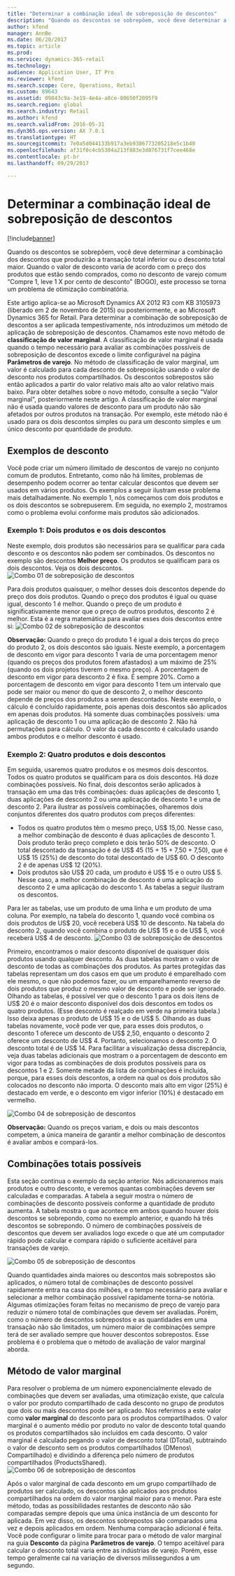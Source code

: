 ```yaml
---
title: "Determinar a combinação ideal de sobreposição de descontos"
description: "Quando os descontos se sobrepõem, você deve determinar a combinação dos descontos que produzirão a transação total inferior ou o desconto total maior. Quando o valor de desconto varia de acordo com o preço dos produtos que estão sendo comprados, como no desconto de varejo comum 'Compre 1, leve 1 X por cento de desconto' (BOGO), este processo se torna um problema de otimização combinatória."
author: kfend
manager: AnnBe
ms.date: 06/20/2017
ms.topic: article
ms.prod: 
ms.service: dynamics-365-retail
ms.technology: 
audience: Application User, IT Pro
ms.reviewer: kfend
ms.search.scope: Core, Operations, Retail
ms.custom: 89643
ms.assetid: 09843c9a-3e19-4e4a-a8ce-80650f2095f9
ms.search.region: global
ms.search.industry: Retail
ms.author: kfend
ms.search.validFrom: 2016-05-31
ms.dyn365.ops.version: AX 7.0.1
ms.translationtype: HT
ms.sourcegitcommit: 7e0a5d044133b917a3eb9386773205218e5c1b40
ms.openlocfilehash: af31f0c4cb5304a213f883e3d076731f7cee468e
ms.contentlocale: pt-br
ms.lasthandoff: 09/29/2017

---
```


# <a name="determine-the-optimal-combination-of-overlapping-discounts"></a>Determinar a combinação ideal de sobreposição de descontos

[!include[banner](includes/banner.md)]


Quando os descontos se sobrepõem, você deve determinar a combinação dos descontos que produzirão a transação total inferior ou o desconto total maior. Quando o valor de desconto varia de acordo com o preço dos produtos que estão sendo comprados, como no desconto de varejo comum “Compre 1, leve 1 X por cento de desconto” (BOGO), este processo se torna um problema de otimização combinatória.

Este artigo aplica-se ao Microsoft Dynamics AX 2012 R3 com KB 3105973 (liberado em 2 de novembro de 2015) ou posteriormente, e ao Microsoft Dynamics 365 for Retail. Para determinar a combinação de sobreposição de descontos a ser aplicada tempestivamente, nós introduzimos um método de aplicação de sobreposição de descontos. Chamamos este novo método de **classificação de valor marginal**. A classificação de valor marginal é usada quando o tempo necessário para avaliar as combinações possíveis de sobreposição de descontos excede o limite configurável na página **Parâmetros de varejo**. No método de classificação de valor marginal, um valor é calculado para cada desconto de sobreposição usando o valor de desconto nos produtos compartilhados. Os descontos sobrepostos são então aplicados a partir do valor relativo mais alto ao valor relativo mais baixo. Para obter detalhes sobre o novo método, consulte a seção "Valor marginal", posteriormente neste artigo. A classificação de valor marginal não é usada quando valores de desconto para um produto não são afetados por outros produtos na transação. Por exemplo, este método não é usado para os dois descontos simples ou para um desconto simples e um único desconto por quantidade de produto.

## <a name="discount-examples"></a>Exemplos de desconto
Você pode criar um número ilimitado de descontos de varejo no conjunto comum de produtos. Entretanto, como não há limites, problemas de desempenho podem ocorrer ao tentar calcular descontos que devem ser usados em vários produtos. Os exemplos a seguir ilustram esse problema mais detalhadamente. No exemplo 1, nós começamos com dois produtos e os dois descontos se sobrepuserem. Em seguida, no exemplo 2, mostramos como o problema evolui conforme mais produtos são adicionados.

### <a name="example-1-two-products-and-two-discounts"></a>Exemplo 1: Dois produtos e os dois descontos

Neste exemplo, dois produtos são necessários para se qualificar para cada desconto e os descontos não podem ser combinados. Os descontos no exemplo são descontos **Melhor preço**. Os produtos se qualificam para os dois descontos. Veja os dois descontos.
![Combo 01 de sobreposição de descontos](./media/overlapping-discount-combo-01.jpg)

Para dois produtos quaisquer, o melhor desses dois descontos depende do preço dos dois produtos. Quando o preço dos produtos é igual ou quase igual, desconto 1 é melhor. Quando o preço de um produto é significativamente menor que o preço de outros produtos, desconto 2 é melhor. Esta é a regra matemática para avaliar esses dois descontos entre si: ![Combo 02 de sobreposição de descontos](./media/overlapping-discount-combo-02.jpg)

**Observação:** Quando o preço do produto 1 é igual a dois terços do preço do produto 2, os dois descontos são iguais. Neste exemplo, a porcentagem de desconto em vigor para desconto 1 varia de uma porcentagem menor (quando os preços dos produtos forem afastados) a um máximo de 25% (quando os dois projetos tiverem o mesmo preço). A porcentagem de desconto em vigor para desconto 2 é fixa. É sempre 20%. Como a porcentagem de desconto em vigor para desconto 1 tem um intervalo que pode ser maior ou menor do que de desconto 2, o melhor desconto depende de preços dos produtos a serem descontados. Neste exemplo, o cálculo é concluído rapidamente, pois apenas dois descontos são aplicados em apenas dois produtos. Há somente duas combinações possíveis: uma aplicação de desconto 1 ou uma aplicação de desconto 2. Não há permutações para cálculo. O valor da cada desconto é calculado usando ambos produtos e o melhor desconto é usado.

### <a name="example-2-four-products-and-two-discounts"></a>Exemplo 2: Quatro produtos e dois descontos

Em seguida, usaremos quatro produtos e os mesmos dois descontos. Todos os quatro produtos se qualificam para os dois descontos. Há doze combinações possíveis. No final, dois descontos serão aplicados à transação em uma das três combinações: duas aplicações de desconto 1, duas aplicações de desconto 2 ou uma aplicação de desconto 1 e uma de desconto 2. Para ilustrar as possíveis combinações, olharemos dois conjuntos diferentes dos quatro produtos com preços diferentes:

-   Todos os quatro produtos têm o mesmo preço, US$ 15,00. Nesse caso, a melhor combinação de desconto é duas aplicações de desconto 1. Dois produto terão preço completo e dois terão 50% de desconto. O total descontado da transação é de US$ 45 (15 + 15 + 7,50 + 7,50), que é US$ 15 (25%) de desconto do total descontado de US$ 60. O desconto 2 é de apenas US$ 12 (20%).
-   Dois produtos são US$ 20 cada, um produto é US$ 15 e o outro US$ 5. Nesse caso, a melhor combinação de desconto é uma aplicação do desconto 2 e uma aplicação do desconto 1. As tabelas a seguir ilustram os descontos.

Para ler as tabelas, use um produto de uma linha e um produto de uma coluna. Por exemplo, na tabela do desconto 1, quando você combina os dois produtos de US$ 20, você receberá US$ 10 de desconto. Na tabela do desconto 2, quando você combina o produto de US$ 15 e o de US$ 5, você receberá US$ 4 de desconto.
![Combo 03 de sobreposição de descontos](./media/overlapping-discount-combo-03.jpg)

Primeiro, encontramos o maior desconto disponível de quaisquer dois produtos usando qualquer desconto. As duas tabelas mostram o valor de desconto de todas as combinações dos produtos. As partes protegidas das tabelas representam um dos casos em que um produto é emparelhado com ele mesmo, o que não podemos fazer, ou um emparelhamento reverso de dois produtos que produz o mesmo valor de desconto e pode ser ignorado. Olhando as tabelas, é possível ver que o desconto 1 para os dois itens de US$ 20 é o maior desconto disponível dos dois descontos em todos os quatro produtos. (Esse desconto é realçado em verde na primeira tabela.) Isso deixa apenas o produto de US$ 15 e o de US$ 5. Olhando as duas tabelas novamente, você pode ver que, para esses dois produtos, o desconto 1 oferece um desconto de US$ 2,50, enquanto o desconto 2 oferece um desconto de US$ 4. Portanto, selecionamos o desconto 2. O desconto total é de US$ 14. Para facilitar a visualização dessa discrepância, veja duas tabelas adicionais que mostram o a porcentagem de desconto em vigor para todas as combinações de dois produtos possíveis para os descontos 1 e 2. Somente metade da lista de combinações é incluída, porque, para esses dois descontos, a ordem na qual os dois produtos são colocados no desconto não importa. O desconto mais alto em vigor (25%) é destacado em verde, e o desconto em vigor inferior (10%) é destacado em vermelho. 

![Combo 04 de sobreposição de descontos](./media/overlapping-discount-combo-04.jpg)

**Observação:** Quando os preços variam, e dois ou mais descontos competem, a única maneira de garantir a melhor combinação de descontos é avaliar ambos e compará-los.

## <a name="total-possible-combinations"></a>Combinações totais possíveis
Esta seção continua o exemplo da seção anterior. Nós adicionaremos mais produtos e outro desconto, e veremos quantas combinações devem ser calculadas e comparadas. A tabela a seguir mostra o número de combinações de desconto possíveis conforme a quantidade de produto aumenta. A tabela mostra o que acontece em ambos quando houver dois descontos se sobrepondo, como no exemplo anterior, e quando há três descontos se sobrepondo. O número de combinações possíveis de descontos que devem ser avaliados logo excede o que até um computador rápido pode calcular e compara rápido o suficiente aceitável para transações de varejo.

![Combo 05 de sobreposição de descontos](./media/overlapping-discount-combo-05.jpg)

Quando quantidades ainda maiores ou descontos mais sobrepostos são aplicados, o número total de combinações de desconto possível rapidamente entra na casa dos milhões, e o tempo necessário para avaliar e selecionar a melhor combinação possível rapidamente torna-se notória. Algumas otimizações foram feitas no mecanismo de preço de varejo para reduzir o número total de combinações que devem ser avaliadas. Porém, como o número de descontos sobrepostos e as quantidades em uma transação não são limitados, um número maior de combinações sempre terá de ser avaliado sempre que houver descontos sobrepostos. Esse problema é o problema que o método de avaliação de valor marginal aborda.

## <a name="marginal-value-method"></a>Método de valor marginal
Para resolver o problema de um número exponencialmente elevado de combinações que devem ser avaliadas, uma otimização existe, que calcula o valor por produto compartilhado de cada desconto no grupo de produtos que dois ou mais descontos pode ser aplicado. Nos referimos a este valor como **valor marginal** do desconto para os produtos compartilhados. O valor marginal é o aumento médio por produto no valor de desconto total quando os produtos compartilhados são incluídos em cada desconto. O valor marginal é calculado pegando o valor de desconto total (DTotal), subtraindo o valor de desconto sem os produtos compartilhados (DMenos\\ Compartilhado) e dividindo a diferença pelo número de produtos compartilhados (ProductsShared). 
![Combo 06 de sobreposição de descontos](./media/overlapping-discount-combo-06.jpg)

Após o valor marginal de cada desconto em um grupo compartilhado de produtos ser calculado, os descontos são aplicados aos produtos compartilhados na ordem do valor marginal maior para o menor. Para este método, todas as possibilidades restantes de desconto não são comparadas sempre depois que uma única instância de um desconto for aplicada. Em vez disso, os descontos sobrepostos são comparados uma vez e depois aplicados em ordem. Nenhuma comparação adicional é feita. Você pode configurar o limite para trocar para o método de valor marginal na guia **Desconto** da página **Parâmetros de varejo**. O tempo aceitável para calcular o desconto total varia entre as indústrias de varejo. Porém, esse tempo geralmente cai na variação de diversos milissegundos a um segundo.




